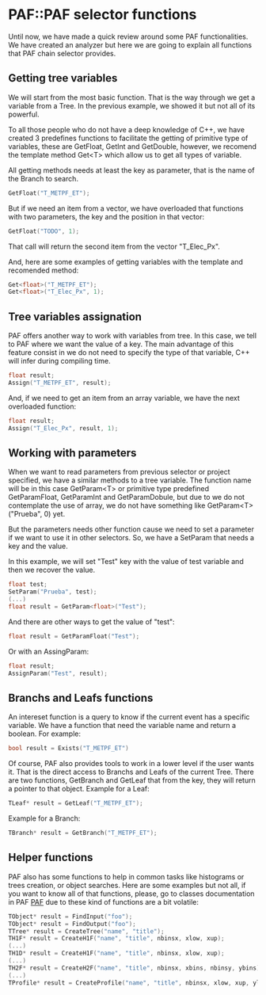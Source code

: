 # PAF::PAF selector functions
Until now, we have made a quick review around some PAF functionalities. We have created an analyzer but here we are going to explain all functions that PAF chain selector provides.

## Getting tree variables
We will start from the most basic function. That is the way through we get a variable from a Tree. In the previous example, we showed it but not all of its powerful.

To all those people who do not have a deep knowledge of C++, we have created 3 predefines functions to facilitate the getting of primitive type of variables, these are GetFloat, GetInt and GetDouble, however, we recomend the template method Get&lt;T&gt; which allow us to get all types of variable.

All getting methods needs at least the key as parameter, that is the name of the Branch to search.
```cpp
GetFloat("T_METPF_ET");
```

But if we need an item from a vector, we have overloaded that functions with two parameters, the key and the position in that vector:
```cpp
GetFloat("TODO", 1);
```
That call will return the second item from the vector "T_Elec_Px".

And, here are some examples of getting variables with the template and recomended method:
```cpp
Get<float>("T_METPF_ET");
Get<float>("T_Elec_Px", 1);
```

## Tree variables assignation
PAF offers another way to work with variables from tree. In this case, we tell to PAF where we want the value of a key. The main advantage of this feature consist in we do not need to specify the type of that variable, C++ will infer during compiling time.
```cpp
float result;
Assign("T_METPF_ET", result);
```
And, if we need to get an item from an array variable, we have the next overloaded function:
```cpp
float result;
Assign("T_Elec_Px", result, 1);
```

## Working with parameters
When we want to read parameters from previous selector or project specified, we have a similar methods to a tree variable. The function name will be in this case GetParam&lt;T&gt; or primitive type predefined GetParamFloat, GetParamInt and GetParamDobule, but due to we do not contemplate the use of array, we do not have something like GetParam&lt;T&gt;("Prueba", 0) yet.

But the parameters needs other function cause we need to set a parameter if we want to use it in other selectors. So, we have a SetParam that needs a key and the value. 

In this example, we will set "Test" key with the value of test variable and then we recover the value.
```cpp
float test;
SetParam("Prueba", test);
(...)
float result = GetParam<float>("Test");
```
And there are other ways to get the value of "test":
```cpp
float result = GetParamFloat("Test");
```
Or with an AssingParam:
```cpp
float result;
AssignParam("Test", result);
```

## Branchs and Leafs functions
An intereset function is a query to know if the current event has a specific variable. We have a function that need the variable name and return a boolean. For example:
```cpp
bool result = Exists("T_METPF_ET")
```
Of course, PAF also provides tools to work in a lower level if the user wants it. That is the direct access to Branchs and Leafs of the current Tree. There are two functions, GetBranch and GetLeaf that from the key, they will return a pointer to that object.
Example for a Leaf:
```cpp
TLeaf* result = GetLeaf("T_METPF_ET");
```
Example for a Branch:
```cpp
TBranch* result = GetBranch("T_METPF_ET");
```

## Helper functions
PAF also has some functions to help in common tasks like histograms or trees creation, or object searches. Here are some examples but not all, if you want to know all of that functions, please, go to classes documentation in PAF [PAF] due to these kind of functions are a bit volatile:
```cpp
TObject* result = FindInput("foo");
TObject* result = FindOutput("foo");
TTree* result = CreateTree("name", "title");
TH1F* result = CreateH1F("name", "title", nbinsx, xlow, xup);
(...)
TH1D* result = CreateH1F("name", "title", nbinsx, xlow, xup);
(...)
TH2F* result = CreateH2F("name", "title", nbinsx, xbins, nbinsy, ybins);
(...)
TProfile* result = CreateProfile("name", "title", nbinsx, xlow, xup, ylow, yup);
```

[PAF]: http://www.hep.uniovi.es/PAF/